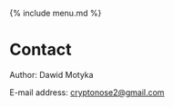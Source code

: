 {% include menu.md %}

# Contact

Author: Dawid Motyka

E-mail address: [cryptonose2@gmail.com](mailto:cryptonose2@gmail.com)
